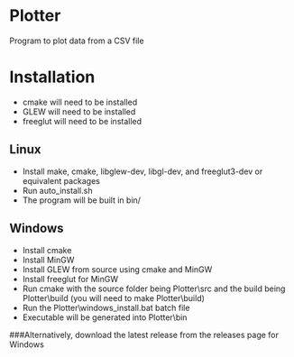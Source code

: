 # Plotter
Program to plot data from a CSV file

# Installation
* cmake will need to be installed
* GLEW will need to be installed
* freeglut will need to be installed

## Linux
* Install make, cmake, libglew-dev, libgl-dev, and freeglut3-dev or equivalent packages
* Run auto_install.sh
* The program will be built in bin/

## Windows
* Install cmake
* Install MinGW
* Install GLEW from source using cmake and MinGW
* Install freeglut for MinGW
* Run cmake with the source folder being Plotter\src and the build being Plotter\build (you will need to make Plotter\build)
* Run the Plotter\windows_install.bat batch file
* Executable will be generated into Plotter\bin

###Alternatively, download the latest release from the releases page for Windows
